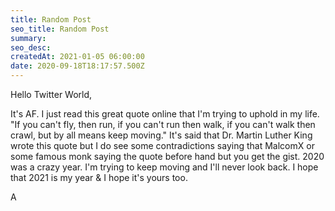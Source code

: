 ```yaml
---
title: Random Post
seo_title: Random Post
summary: 
seo_desc: 
createdAt: 2021-01-05 06:00:00
date: 2020-09-18T18:17:57.500Z
---
```

Hello Twitter World,

It's AF.  I just read this great quote online that I'm trying to uphold in my life. "If you can't fly, then run, if you can't run then walk, if you can't walk then crawl, but by all means keep moving." It's said that Dr. Martin Luther King wrote this quote but I do see some contradictions saying that MalcomX or some famous monk saying the quote before hand but you get the gist. 2020 was a crazy year. I'm trying to keep moving and I'll never look back. I hope that 2021 is my year & I hope it's yours too.

A
